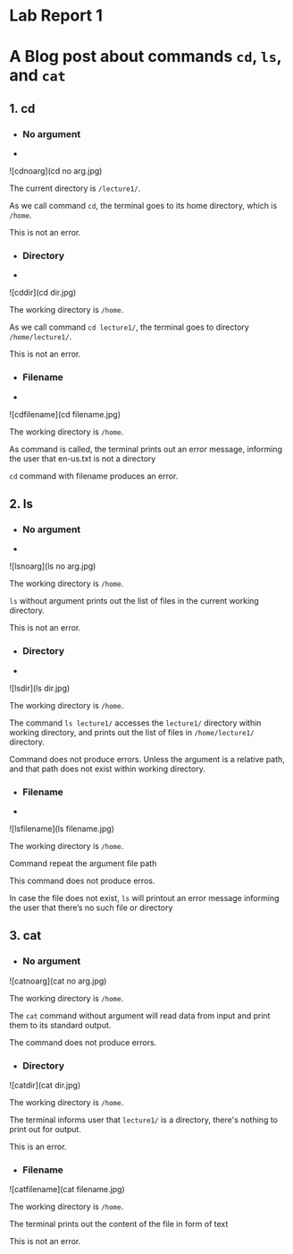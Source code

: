 # Lab Report 1
# A Blog post about commands `cd`, `ls`, and `cat`

 ## 1. cd
 
- ### No argument
- 
![cdnoarg](cd no arg.jpg)

The current directory is `/lecture1/`. 

As we call command `cd`, the terminal goes to its home directory, which is `/home`.

This is not an error.

- ### Directory
- 
![cddir](cd dir.jpg)

The working directory is `/home`. 

As we call command `cd lecture1/`, the terminal goes to directory `/home/lecture1/`.

This is not an error.

- ### Filename
- 
![cdfilename](cd filename.jpg)

The working directory is `/home`.

As command is called, the terminal prints out an error message, informing the user that en-us.txt is not a directory

`cd` command with filename produces an error.

## 2. ls

- ### No argument
- 
![lsnoarg](ls no arg.jpg)

The working directory is `/home`. 

`ls` without argument prints out the list of files in the current working directory.

This is not an error.

- ### Directory
- 
![lsdir](ls dir.jpg)

The working directory is `/home`.

The command `ls lecture1/` accesses the `lecture1/` directory within working directory, and prints out the list of files in `/home/lecture1/` directory.

Command does not produce errors. Unless the argument is a relative path, and that path does not exist within working directory.

- ### Filename
- 
![lsfilename](ls filename.jpg)

The working directory is `/home`.

Command repeat the argument file path

This command does not produce erros.

In case the file does not exist, `ls` will printout an error message informing the user that there’s no such file or directory

## 3. cat

- ### No argument

![catnoarg](cat no arg.jpg)

The working directory is `/home`.

The `cat` command without argument will read data from input and print them to its standard output.

The command does not produce errors.

- ### Directory

![catdir](cat dir.jpg)

The working directory is `/home`.

The terminal informs user that `lecture1/` is a directory, there's nothing to print out for output.

This is an error. 

- ### Filename

![catfilename](cat filename.jpg)

The working directory is `/home`.

The terminal prints out the content of the file in form of text

This is not an error.
